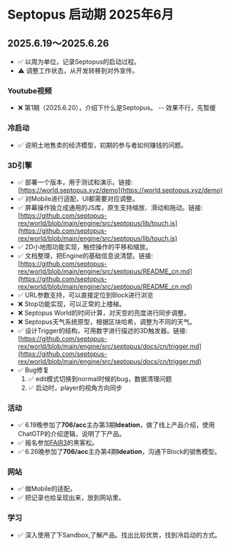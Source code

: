 # Septopus 启动期 2025年6月

## 2025.6.19～2025.6.26

* ✅ 以周为单位，记录Septopus的启动过程。
* ⚠️ 调整工作状态，从开发转移到对外宣传。

### Youtube视频

* ❌ 第1期（2025.6.20），介绍下什么是Septopus。 -- 效果不行，先暂缓

### 冷启动

* ✅ 说明土地售卖的经济模型，初期的参与者如何赚钱的问题。

### 3D引擎

* ✅ 部署一个版本，用于测试和演示。链接:[https://world.septopus.xyz/demo](https://world.septopus.xyz/demo)
* ✅ 对Mobile进行适配，UI都需要对应调整。
* ✅ 屏幕操作独立成通用的JS库，原生支持缩放、滑动和拖动。链接:[https://github.com/septopus-rex/world/blob/main/engine/src/septopus/lib/touch.js](https://github.com/septopus-rex/world/blob/main/engine/src/septopus/lib/touch.js)
* ✅ 2D小地图功能实现，触控操作的平移和缩放。
* ✅ 文档整理，把Engine的基础信息说清楚。链接:[https://github.com/septopus-rex/world/blob/main/engine/src/septopus/README_cn.md](https://github.com/septopus-rex/world/blob/main/engine/src/septopus/README_cn.md)
* ✅ URL参数支持，可以直接定位到Block进行浏览
* ❌ Stop功能实现，可以正常的上楼梯。
* ❌ Septopus World的时间计算，对天空的亮度进行同步调整。
* ❌ Septopus天气系统原型，根据区块哈希，调整为不同的天气。
* ✅ 设计Trigger的结构，可用数字进行描述的3D触发器。链接:[https://github.com/septopus-rex/world/blob/main/engine/src/septopus/docs/cn/trigger.md](https://github.com/septopus-rex/world/blob/main/engine/src/septopus/docs/cn/trigger.md)
* ✅ Bug修复
    1. ✅ edit模式切换到normal时候的bug，数据清理问题
    2. ✅ 启动时，player的视角方向同步

### 活动

* ✅ 6.19晚参加了**706/acc**主办第3期**Ideation**，做了线上产品介绍，使用ChatGTP的介绍逻辑，说明了下产品。
* ✅ 报名参加[FAIR3](https://mp.weixin.qq.com/s/Y30gXokTbNCPRtqTxoopSw)的黑客松。
* ✅ 6.26晚参加了**706/acc**主办第4期**Ideation**，沟通下Block的销售模型。

### 网站

* ✅ 做Mobile的适配。
* ✅ 把记录也给呈现出来，放到网站里。

### 学习

* ✅ 深入使用了下Sandbox,了解产品。找出比较优势，找到冷启动的方式。